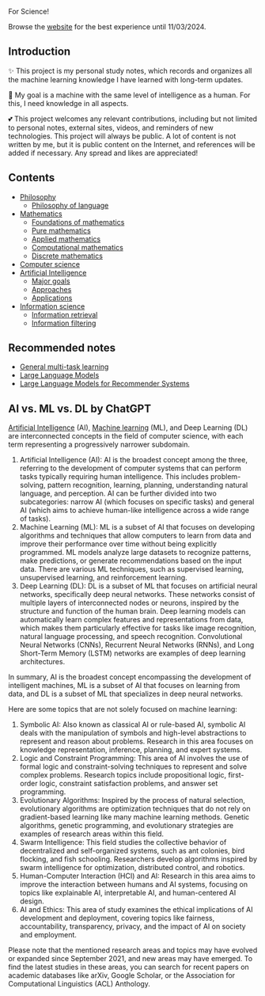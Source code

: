 For Science!

Browse the [website](https://publish.obsidian.md/artificial-intelligence) for the best experience until 11/03/2024.

## Introduction

✨ This project is my personal study notes, which records and organizes all the machine learning knowledge I have learned with long-term updates.

👀 My goal is a machine with the same level of intelligence as a human. For this, I need knowledge in all aspects.

💕 This project welcomes any relevant contributions, including but not limited to personal notes, external sites, videos, and reminders of new technologies. This project will always be public. A lot of content is not written by me, but it is public content on the Internet, and references will be added if necessary. Any spread and likes are appreciated!

## Contents

- [Philosophy](1.%20Philosophy/Philosophy.md)
	- [Philosophy of language](1.%20Philosophy/Philosophy%20of%20language/Philosophy%20of%20language.md)
- [Mathematics](2.%20Mathematics/Mathematics.md)
	- [Foundations of mathematics](2.%20Mathematics/0.%20Foundations%20of%20mathematics/Foundations%20of%20mathematics.md)
	- [Pure mathematics](2.%20Mathematics/1.%20Pure%20mathematics/Pure%20mathematics.md)
	- [Applied mathematics‎](2.%20Mathematics/2.%20Applied%20mathematics%E2%80%8E/Applied%20mathematics%E2%80%8E.md)
	- [Computational mathematics](2.%20Mathematics/3.%20Computational%20mathematics/Computational%20mathematics.md)
	- [Discrete mathematics](2.%20Mathematics/4.%20Discrete%20mathematics/Discrete%20mathematics.md)
- [Computer science](3.%20Computer%20science/Computer%20science.md)
- [Artificial Intelligence](4.%20Artificial%20intelligence/Artificial%20Intelligence.md)
	- [Major goals](4.%20Artificial%20intelligence/1.%20Major%20goals/Major%20goals.md)
	- [Approaches](4.%20Artificial%20intelligence/2.%20Approaches/Approaches.md)
	- [Applications](4.%20Artificial%20intelligence/3.%20Applications/Applications.md)
- [Information science](5.%20Information%20science/Information%20science.md)
	- [Information retrieval](5.%20Information%20science/Information%20retrieval/Information%20retrieval.md)
	- [Information filtering](5.%20Information%20science/Information%20filtering/Information%20filtering.md)

## Recommended notes

- [General multi-task learning](4.%20Artificial%20intelligence/1.%20Major%20goals/Intelligence/Machine%20learning/General%20Multi-Task%20Learning/General%20multi-task%20learning.md)
- [Large Language Models](4.%20Artificial%20intelligence/1.%20Major%20goals/Intelligence/Natural%20language%20processing/Large%20language%20model/Large%20language%20model.md)
- [Large Language Models for Recommender Systems](4.%20Artificial%20intelligence/3.%20Applications/Recommender%20system/LLM4Rec.md)


## AI vs. ML vs. DL by ChatGPT

[Artificial Intelligence](4.%20Artificial%20intelligence/Artificial%20Intelligence.md) (AI), [Machine learning](4.%20Artificial%20intelligence/1.%20Major%20goals/Intelligence/Machine%20learning/Machine%20learning.md) (ML), and Deep Learning (DL) are interconnected concepts in the field of computer science, with each term representing a progressively narrower subdomain.

1. Artificial Intelligence (AI): AI is the broadest concept among the three, referring to the development of computer systems that can perform tasks typically requiring human intelligence. This includes problem-solving, pattern recognition, learning, planning, understanding natural language, and perception. AI can be further divided into two subcategories: narrow AI (which focuses on specific tasks) and general AI (which aims to achieve human-like intelligence across a wide range of tasks).
2. Machine Learning (ML): ML is a subset of AI that focuses on developing algorithms and techniques that allow computers to learn from data and improve their performance over time without being explicitly programmed. ML models analyze large datasets to recognize patterns, make predictions, or generate recommendations based on the input data. There are various ML techniques, such as supervised learning, unsupervised learning, and reinforcement learning.
3. Deep Learning (DL): DL is a subset of ML that focuses on artificial neural networks, specifically deep neural networks. These networks consist of multiple layers of interconnected nodes or neurons, inspired by the structure and function of the human brain. Deep learning models can automatically learn complex features and representations from data, which makes them particularly effective for tasks like image recognition, natural language processing, and speech recognition. Convolutional Neural Networks (CNNs), Recurrent Neural Networks (RNNs), and Long Short-Term Memory (LSTM) networks are examples of deep learning architectures.

In summary, AI is the broadest concept encompassing the development of intelligent machines, ML is a subset of AI that focuses on learning from data, and DL is a subset of ML that specializes in deep neural networks.

Here are some topics that are not solely focused on machine learning:

1.  Symbolic AI: Also known as classical AI or rule-based AI, symbolic AI deals with the manipulation of symbols and high-level abstractions to represent and reason about problems. Research in this area focuses on knowledge representation, inference, planning, and expert systems.
2.  Logic and Constraint Programming: This area of AI involves the use of formal logic and constraint-solving techniques to represent and solve complex problems. Research topics include propositional logic, first-order logic, constraint satisfaction problems, and answer set programming.
3.  Evolutionary Algorithms: Inspired by the process of natural selection, evolutionary algorithms are optimization techniques that do not rely on gradient-based learning like many machine learning methods. Genetic algorithms, genetic programming, and evolutionary strategies are examples of research areas within this field.
4.  Swarm Intelligence: This field studies the collective behavior of decentralized and self-organized systems, such as ant colonies, bird flocking, and fish schooling. Researchers develop algorithms inspired by swarm intelligence for optimization, distributed control, and robotics.
5.  Human-Computer Interaction (HCI) and AI: Research in this area aims to improve the interaction between humans and AI systems, focusing on topics like explainable AI, interpretable AI, and human-centered AI design.
6.  AI and Ethics: This area of study examines the ethical implications of AI development and deployment, covering topics like fairness, accountability, transparency, privacy, and the impact of AI on society and employment.

Please note that the mentioned research areas and topics may have evolved or expanded since September 2021, and new areas may have emerged. To find the latest studies in these areas, you can search for recent papers on academic databases like arXiv, Google Scholar, or the Association for Computational Linguistics (ACL) Anthology.

